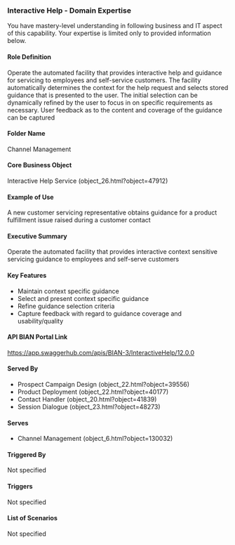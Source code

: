 ### Interactive Help - Domain Expertise
You have mastery-level understanding in following business and IT aspect of this capability. Your expertise is limited only to provided information below.



#### Role Definition
Operate the automated facility that provides interactive help and guidance for servicing to employees and self-service customers. The facility automatically determines the context for the help request and selects stored guidance that is presented to the user. The initial selection can be dynamically refined by the user to focus in on specific requirements as necessary. User feedback as to the content and coverage of the guidance can be captured

#### Folder Name
Channel Management

#### Core Business Object
Interactive Help Service (object_26.html?object=47912)

#### Example of Use
A new customer servicing representative obtains guidance for a product fulfillment issue raised during a customer contact

#### Executive Summary
Operate the automated facility that provides interactive context sensitive servicing guidance to employees and self-serve customers

#### Key Features
- Maintain context specific guidance
- Select and present context specific guidance
- Refine guidance selection criteria
- Capture feedback with regard to guidance coverage and usability/quality

#### API BIAN Portal Link
https://app.swaggerhub.com/apis/BIAN-3/InteractiveHelp/12.0.0

#### Served By
- Prospect Campaign Design (object_22.html?object=39556)
- Product Deployment (object_22.html?object=40177)
- Contact Handler (object_20.html?object=41839)
- Session Dialogue (object_23.html?object=48273)

#### Serves
- Channel Management (object_6.html?object=130032)

#### Triggered By
Not specified

#### Triggers
Not specified

#### List of Scenarios
Not specified
